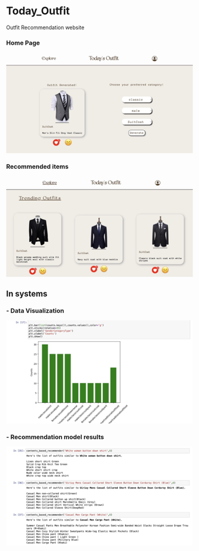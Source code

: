 # Today_Outfit
Outfit Recommendation website


### Home Page
<p>
  <img src="./15F744E3-944D-49FF-89B5-0688CBB179DF_1_105_c.jpeg">
</p>

### Recommended items
<p>
  <img src="./125561AF-56BB-422D-AA82-E631C7A94778_1_105_c.jpeg">
</p>

## In systems
### - Data Visualization
<p>
  <img src="./3B3A0306-FE70-4777-94BA-E0AF4D07546E_1_201_a.jpeg">
</p>

### - Recommendation model results
<p>
  <img src="./E62389B2-9A31-4789-845B-FFB0EDA720CB_1_201_a.jpeg">
</p>
